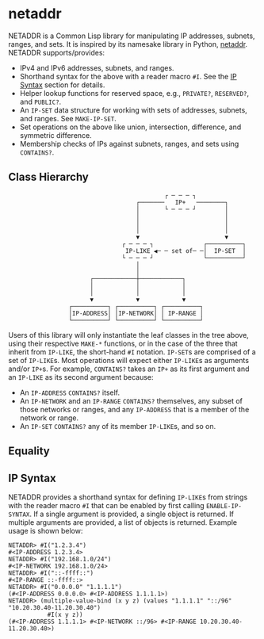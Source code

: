 # netaddr

NETADDR is a Common Lisp library for manipulating IP addresses, subnets, ranges,
and sets. It is inspired by its namesake library in Python,
[netaddr](https://github.com/netaddr/netaddr). NETADDR supports/provides:

* IPv4 and IPv6 addresses, subnets, and ranges.
* Shorthand syntax for the above with a reader macro `#I`. See the [IP
  Syntax](#IP-syntax) section for details.
* Helper lookup functions for reserved space, e.g., `PRIVATE?`, `RESERVED?`, and
  `PUBLIC?`.
* An `IP-SET` data structure for working with sets of addresses, subnets, and
  ranges. See `MAKE-IP-SET`.
* Set operations on the above like union, intersection, difference, and
  symmetric difference.
* Membership checks of IPs against subnets, ranges, and sets using `CONTAINS?`.

## Class Hierarchy

```
                                            ┌ ─ ─ ─ ┐
                                    ┌───────   IP+   ────────┐
                                    │       └ ─ ─ ─ ┘        │
                                    │                        │
                                    │                        │
                                    │                        │
                                    ▼                        ▼
                                ┌ ─ ─ ─ ┐              ┌──────────┐
                                 IP-LIKE ◀─ ─ set of─ ─│  IP-SET  │
                                └ ─ ─ ─ ┘              └──────────┘
                                    │
                                    │
                       ┌────────────┼────────────┐
                       │            │            │
                       │            │            │
                       ▼            ▼            ▼
                 ┌──────────┐ ┌──────────┐ ┌──────────┐
                 │IP-ADDRESS│ │IP-NETWORK│ │ IP-RANGE │
                 └──────────┘ └──────────┘ └──────────┘
```

Users of this library will only instantiate the leaf classes in the tree above,
using their respective `MAKE-*` functions, or in the case of the three that
inherit from `IP-LIKE`, the short-hand `#I` notation. `IP-SET`s are comprised of
a set of `IP-LIKE`s. Most operations will expect either `IP-LIKE`s as arguments
and/or `IP+`s. For example, `CONTAINS?` takes an `IP+` as its first argument and
an `IP-LIKE` as its second argument because:

* An `IP-ADDRESS` `CONTAINS?` itself.
* An `IP-NETWORK` and an `IP-RANGE` `CONTAINS?` themselves, any subset of those
  networks or ranges, and any `IP-ADDRESS` that is a member of the network or
  range.
* An `IP-SET` `CONTAINS?` any of its member `IP-LIKE`s, and so on.

## Equality

## IP Syntax

NETADDR provides a shorthand syntax for defining `IP-LIKE`s from strings with
the reader macro `#I` that can be enabled by first calling `ENABLE-IP-SYNTAX`.
If a single argument is provided, a single object is returned. If multiple
arguments are provided, a list of objects is returned. Example usage is shown
below:

```
NETADDR> #I("1.2.3.4")
#<IP-ADDRESS 1.2.3.4>
NETADDR> #I("192.168.1.0/24")
#<IP-NETWORK 192.168.1.0/24>
NETADDR> #I("::-ffff::")
#<IP-RANGE ::-ffff::>
NETADDR> #I("0.0.0.0" "1.1.1.1")
(#<IP-ADDRESS 0.0.0.0> #<IP-ADDRESS 1.1.1.1>)
NETADDR> (multiple-value-bind (x y z) (values "1.1.1.1" "::/96" "10.20.30.40-11.20.30.40")
           #I(x y z))
(#<IP-ADDRESS 1.1.1.1> #<IP-NETWORK ::/96> #<IP-RANGE 10.20.30.40-11.20.30.40>)
```
